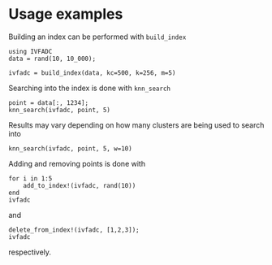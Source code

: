 # Usage examples

Building an index can be performed with `build_index`
```@repl index
using IVFADC
data = rand(10, 10_000);

ivfadc = build_index(data, kc=500, k=256, m=5)
```

Searching into the index is done with `knn_search`
```@repl index
point = data[:, 1234];
knn_search(ivfadc, point, 5)
```

Results may vary depending on how many clusters are being used to search into
```@repl index
knn_search(ivfadc, point, 5, w=10)
```

Adding and removing points is done with
```@repl index
for i in 1:5
    add_to_index!(ivfadc, rand(10))
end
ivfadc
```
and
```@repl index
delete_from_index!(ivfadc, [1,2,3]);
ivfadc
```
respectively.
